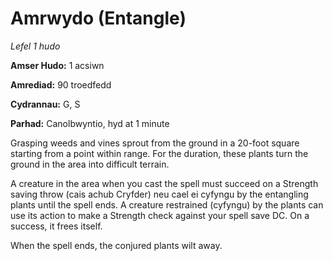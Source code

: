 # Amrwydo (Entangle)

*Lefel 1 hudo*

**Amser Hudo:** 1 acsiwn

**Amrediad:** 90 troedfedd

**Cydrannau:** G, S

**Parhad:** Canolbwyntio, hyd at 1 minute

Grasping weeds and vines sprout from the ground in a 20-foot square starting from a point within range. For the duration, these plants turn the ground in the area into difficult terrain.

A creature in the area when you cast the spell must succeed on a Strength saving throw (cais achub Cryfder) neu cael ei cyfyngu by the entangling plants until the spell ends. A creature restrained (cyfyngu) by the plants can use its action to make a Strength check against your spell save DC. On a success, it frees itself.

When the spell ends, the conjured plants wilt away.